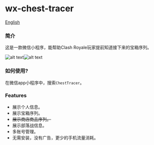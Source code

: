 # wx-chest-tracer

[English](./README.md) 

### 简介

这是一款微信小程序，能帮助Clash Royale玩家提前知道接下来的宝箱序列。

![alt text](./doc/ui_1.jpg)![alt text](./doc/ui_2.jpg)

### 如何使用?

在微信app小程序中，搜索`ChestTracer`。

### Features

- 展示个人信息。
- 展示宝箱序列。
- ~~展示商店商品序列。~~
- 展示部落战信息。
- 多账号管理。
- 无需安装，没有广告，更少的手机流量消耗。
